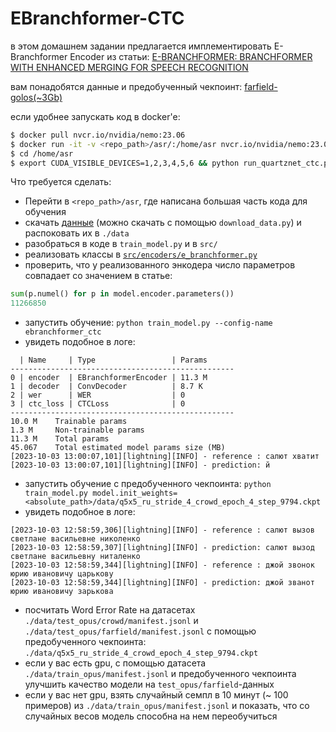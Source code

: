 # EBranchformer-CTC

в этом домашнем задании предлагается имплементировать E-Branchformer Encoder из статьи:
[E-BRANCHFORMER: BRANCHFORMER WITH ENHANCED MERGING FOR SPEECH RECOGNITION](https://arxiv.org/pdf/2210.00077)

вам понадобятся данные и предобученный чекпоинт: [farfield-golos(~3Gb)](https://drive.google.com/file/d/1TEOR60JXgOkPrC6jSLhuR2Nb6eCegjpd/view?usp=sharing)



если удобнее запускать код в docker'е:
```bash
$ docker pull nvcr.io/nvidia/nemo:23.06
$ docker run -it -v <repo_path>/asr/:/home/asr nvcr.io/nvidia/nemo:23.06
$ cd /home/asr
$ export CUDA_VISIBLE_DEVICES=1,2,3,4,5,6 && python run_quartznet_ctc.py trainer.devices=6 trainer.accelerator=gpu ++trainer.strategy=ddp
```

Что требуется сделать:
* Перейти в `<repo_path>/asr`, где написана большая часть кода для обучения
* скачать [данные](https://drive.google.com/file/d/1TEOR60JXgOkPrC6jSLhuR2Nb6eCegjpd/view?usp=sharing) (можно скачать с помощью `download_data.py`) и распоковать их в `./data`
* разобраться в коде в `train_model.py` и в `src/`
* реализовать классы в [`src/encoders/e_branchformer.py`](../asr/src/encoders/e_branchformer.py)
* проверить, что у реализованного энкодера число параметров совпадает со значением в статье:
```python
sum(p.numel() for p in model.encoder.parameters())
11266850
```
* запустить обучение: `python train_model.py --config-name ebranchformer_ctc`
* увидеть подобное в логе:
```log
  | Name     | Type                 | Params
--------------------------------------------------
0 | encoder  | EBranchformerEncoder | 11.3 M
1 | decoder  | ConvDecoder          | 8.7 K 
2 | wer      | WER                  | 0     
3 | ctc_loss | CTCLoss              | 0     
--------------------------------------------------
10.0 M    Trainable params
1.3 M     Non-trainable params
11.3 M    Total params
45.067    Total estimated model params size (MB)
[2023-10-03 13:00:07,101][lightning][INFO] - reference : салют хватит
[2023-10-03 13:00:07,101][lightning][INFO] - prediction: й
```
* запустить обучение с предобученного чекпоинта: `python train_model.py model.init_weights=<absolute_path>/data/q5x5_ru_stride_4_crowd_epoch_4_step_9794.ckpt`
* увидеть подобное в логе: 
```log
[2023-10-03 12:58:59,306][lightning][INFO] - reference : салют вызов светлане васильевне николенко
[2023-10-03 12:58:59,307][lightning][INFO] - prediction: салют вызод светлане васильевну ниталенко
[2023-10-03 12:58:59,344][lightning][INFO] - reference : джой звонок юрию ивановичу царькову
[2023-10-03 12:58:59,344][lightning][INFO] - prediction: джой званот юрию ивановичу зарькова
```

* посчитать Word Error Rate на датасетах `./data/test_opus/crowd/manifest.jsonl` и `./data/test_opus/farfield/manifest.jsonl` с помощью предобученного чекпоинта: `./data/q5x5_ru_stride_4_crowd_epoch_4_step_9794.ckpt`
* если у вас есть gpu, с помощью датасета `./data/train_opus/manifest.jsonl` и предобученного чекпоинта улучшить качество модели на `test_opus/farfield`-данных
* если у вас нет gpu, взять случайный семпл в 10 минут (~ 100 примеров) из `./data/train_opus/manifest.jsonl` и показать, что со случайных весов модель способна на нем переобучиться